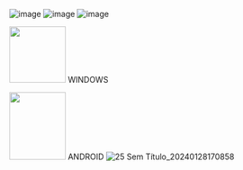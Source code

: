 ![image](https://github.com/GDKAYKY/The-Iron-Curtain/assets/108950475/ac79607f-548b-4538-8673-169b7767282f)
![image](https://github.com/GDKAYKY/The-Iron-Curtain/assets/108950475/cff53bd6-9b9c-4a95-b894-20cbeade7aa2)
![image](https://github.com/GDKAYKY/The-Iron-Curtain/assets/108950475/d80ae238-7343-40bf-8200-e27d2eece330)



[<img src="[[https://github.com/GDKAYKY/The-Iron-Curtain/assets/108950475/ff31f26e-7f12-4072-9ba5-230a7a9ebd3e](https://github.com/GDKAYKY/The-Iron-Curtain/assets/108950475/ec1d02b1-22c6-4966-95cc-2f8555fabf9b))" width="100" height="100">](https://drive.google.com/file/d/1AH0bJPYStjW0GmxnE5bNGXUvnmHjigWv/view?usp=sharing) WINDOWS

[<img src="https://github.com/GDKAYKY/The-Iron-Curtain/assets/108950475/6a5314ca-b2e7-4d66-b9fc-83ed2d2c3fc8" width="100" height="120,92">](https://drive.google.com/file/d/1-2iEIaswryQDLnVpTsmiXqWURbUDLfeZ/view?usp=drivesdk) ANDROID
![25 Sem Título_20240128170858](https://github.com/GDKAYKY/The-Iron-Curtain/assets/108950475/ec1d02b1-22c6-4966-95cc-2f8555fabf9b)
